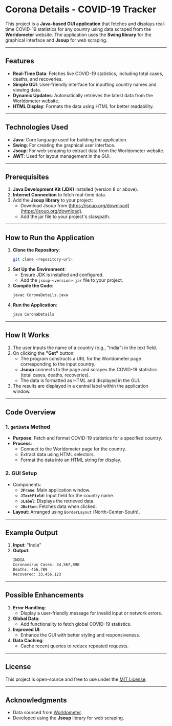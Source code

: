 # Corona Details - COVID-19 Tracker

This project is a **Java-based GUI application** that fetches and displays real-time COVID-19 statistics for any country using data scraped from the **Worldometer** website. The application uses the **Swing library** for the graphical interface and **Jsoup** for web scraping.

---

## Features

- **Real-Time Data**: Fetches live COVID-19 statistics, including total cases, deaths, and recoveries.
- **Simple GUI**: User-friendly interface for inputting country names and viewing data.
- **Dynamic Updates**: Automatically retrieves the latest data from the Worldometer website.
- **HTML Display**: Formats the data using HTML for better readability.

---

## Technologies Used

- **Java**: Core language used for building the application.
- **Swing**: For creating the graphical user interface.
- **Jsoup**: For web scraping to extract data from the Worldometer website.
- **AWT**: Used for layout management in the GUI.

---

## Prerequisites

1. **Java Development Kit (JDK)** installed (version 8 or above).
2. **Internet Connection** to fetch real-time data.
3. Add the **Jsoup library** to your project:
   - Download Jsoup from [https://jsoup.org/download](https://jsoup.org/download).
   - Add the jar file to your project's classpath.

---

## How to Run the Application

1. **Clone the Repository**:
   ```bash
   git clone <repository-url>
   ```
2. **Set Up the Environment**:
   - Ensure JDK is installed and configured.
   - Add the `jsoup-<version>.jar` file to your project.
3. **Compile the Code**:
   ```bash
   javac CoronaDetails.java
   ```
4. **Run the Application**:
   ```bash
   java CoronaDetails
   ```

---

## How It Works

1. The user inputs the name of a country (e.g., "India") in the text field.
2. On clicking the **"Get"** button:
   - The program constructs a URL for the Worldometer page corresponding to the input country.
   - **Jsoup** connects to the page and scrapes the COVID-19 statistics (total cases, deaths, recoveries).
   - The data is formatted as HTML and displayed in the GUI.
3. The results are displayed in a central label within the application window.

---

## Code Overview

### 1. `getData` Method
- **Purpose**: Fetch and format COVID-19 statistics for a specified country.
- **Process**:
  - Connect to the Worldometer page for the country.
  - Extract data using HTML selectors.
  - Format the data into an HTML string for display.

### 2. GUI Setup
- Components:
  - **`JFrame`**: Main application window.
  - **`JTextField`**: Input field for the country name.
  - **`JLabel`**: Displays the retrieved data.
  - **`JButton`**: Fetches data when clicked.
- **Layout**: Arranged using `BorderLayout` (North-Center-South).

---

## Example Output

1. **Input**: "India"
2. **Output**:
   ```html
   INDIA
   Coronavirus Cases: 34,567,890
   Deaths: 456,789
   Recovered: 33,456,123
   ```

---

## Possible Enhancements

1. **Error Handling**:
   - Display a user-friendly message for invalid input or network errors.
2. **Global Data**:
   - Add functionality to fetch global COVID-19 statistics.
3. **Improved UI**:
   - Enhance the GUI with better styling and responsiveness.
4. **Data Caching**:
   - Cache recent queries to reduce repeated requests.

---

## License

This project is open-source and free to use under the [MIT License](LICENSE).

---

## Acknowledgments

- Data sourced from [Worldometer](https://www.worldometers.info/coronavirus/).
- Developed using the **Jsoup** library for web scraping.
